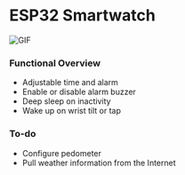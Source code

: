 # ESP32 Smartwatch
![GIF](./pictures/prototype.gif)

### Functional Overview

* Adjustable time and alarm
* Enable or disable alarm buzzer
* Deep sleep on inactivity
* Wake up on wrist tilt or tap

### To-do
* Configure pedometer
* Pull weather information from the Internet

